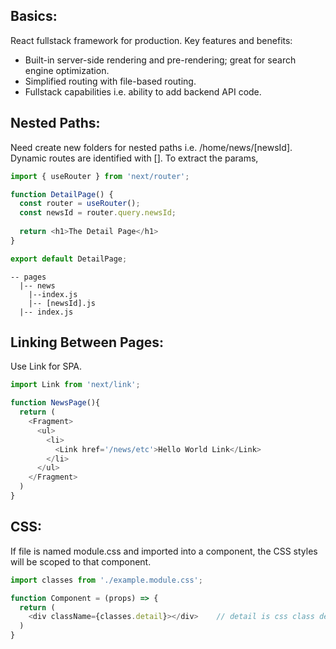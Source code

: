 ## Basics:
React fullstack framework for production. Key features and benefits:
- Built-in server-side rendering and pre-rendering; great for search engine optimization.
- Simplified routing with file-based routing.
- Fullstack capabilities i.e. ability to add backend API code.

## Nested Paths:
Need create new folders for nested paths i.e. /home/news/[newsId]. Dynamic routes are identified with []. To extract the params, 

```javascript
import { useRouter } from 'next/router';

function DetailPage() {
  const router = useRouter();
  const newsId = router.query.newsId;
  
  return <h1>The Detail Page</h1>
}

export default DetailPage;

```

```
-- pages
  |-- news
    |--index.js
    |-- [newsId].js
  |-- index.js
```

## Linking Between Pages:
Use Link for SPA.

```javascript
import Link from 'next/link';

function NewsPage(){
  return (
    <Fragment>
      <ul>
        <li>
          <Link href='/news/etc'>Hello World Link</Link>
        </li>
      </ul>
    </Fragment>
  )
}
```

## CSS:
If file is named module.css and imported into a component, the CSS styles will be scoped to that component.

```javascript
import classes from './example.module.css';

function Component = (props) => {
  return (
    <div className={classes.detail}></div>    // detail is css class defined
  )
}
```


